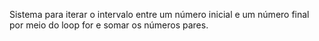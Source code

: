 Sistema para iterar o intervalo entre um número inicial e um número final por meio do loop for e somar os números pares.
